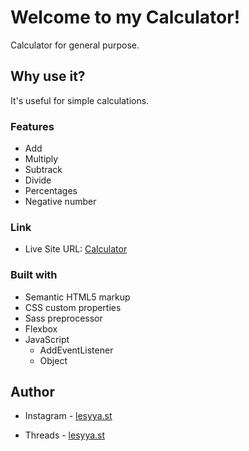 # Welcome to my Calculator!

Calculator for general purpose.

## Why use it?

It's useful for simple calculations.

### Features

- Add
- Multiply
- Subtrack
- Divide
- Percentages
- Negative number

### Link

- Live Site URL: [Calculator](https://lesyast.github.io/Calculator/)

### Built with

- Semantic HTML5 markup
- CSS custom properties
- Sass preprocessor
- Flexbox
- JavaScript
   - AddEventListener
   - Object

## Author

- Instagram - [lesyya.st](https://www.instagram.com/lesyya.st?igsh=MzZqZXBtdXFkbDU1)

- Threads - [lesyya.st](https://www.threads.net/@lesyya.st)

